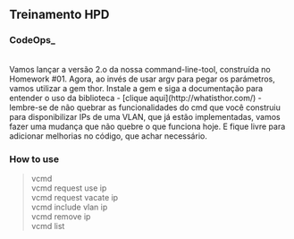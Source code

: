 ## Treinamento HPD
### CodeOps_
<br>
Vamos lançar a versão 2.o da nossa command-line-tool, construída no Homework #01. Agora, ao invés de usar argv para pegar os parámetros, vamos utilizar a gem thor. Instale a gem e siga a documentação para entender o uso da biblioteca - [clique aqui](http://whatisthor.com/) - lembre-se de não quebrar as funcionalidades do cmd que você construiu para disponibilizar IPs de uma VLAN, que já estão implementadas, vamos fazer uma mudança que não quebre o que funciona hoje. E fique livre para adicionar melhorias no código, que achar necessário.


### How to use
> vcmd<br>
> vcmd request use ip<br>
> vcmd request vacate ip<br>
> vcmd include vlan ip<br>
> vcmd remove ip<br>
> vcmd list<br>
